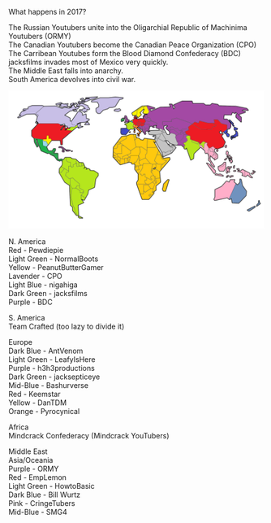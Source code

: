 What happens in 2017?

The Russian Youtubers unite into the Oligarchial Republic of Machinima
Youtubers (ORMY)<br/>
The Canadian Youtubers become the Canadian Peace Organization (CPO)<br/>
The Carribean Youtubes form the Blood Diamond Confederacy (BDC)<br/>
jacksfilms invades most of Mexico very quickly.<br/>
The Middle East falls into anarchy.<br/>
South America devolves into civil war.<br/>

![Map](assets/2018.png)

N. America<br/>
Red - Pewdiepie<br/>
Light Green - NormalBoots<br/>
Yellow - PeanutButterGamer<br/>
Lavender - CPO<br/>
Light Blue - nigahiga<br/>
Dark Green - jacksfilms<br/>
Purple - BDC<br/>

S. America<br/>
Team Crafted (too lazy to divide it)<br/>

Europe<br/>
Dark Blue - AntVenom<br/>
Light Green - LeafyIsHere<br/>
Purple - h3h3productions<br/>
Dark Green - jacksepticeye<br/>
Mid-Blue - Bashurverse<br/>
Red - Keemstar<br/>
Yellow - DanTDM<br/>
Orange - Pyrocynical<br/>

Africa<br/>
Mindcrack Confederacy (Mindcrack YouTubers)<br/>

Middle East<br/>
Asia/Oceania<br/>
Purple - ORMY<br/>
Red - EmpLemon<br/>
Light Green - HowtoBasic<br/>
Dark Blue - Bill Wurtz<br/>
Pink - CringeTubers<br/>
Mid-Blue - SMG4<br/>
